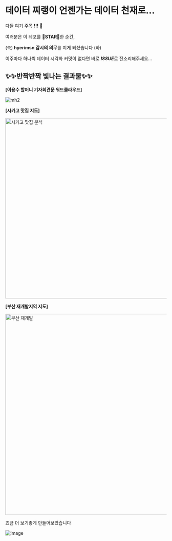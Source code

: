 # 데이터 찌랭이 언젠가는 **데이터 천재**로...

다들 여기 주목 **!!!** 🙌

여러분은 이 레포를 🌟**STAR**🌟한 순간, 

(축) **hyerimsn 감시의 의무**를 지게 되셨습니다 (하)

이주마다 하나씩 데이터 시각화 커밋이 없다면 바로 ***ISSUE***로 잔소리해주세요...



## ✨✨**반짝반짝 빛나는 결과물**✨✨ 

**[이용수 할머니 기자회견문 워드클라우드]**

![mh2](https://user-images.githubusercontent.com/49093073/84362508-5096d700-ac08-11ea-8b95-59bf2a26ba91.png)


**[시카고 맛집 지도]**

<img width="562" alt="시카고 맛집 분석" src="https://user-images.githubusercontent.com/49093073/83398865-2d676d00-a43b-11ea-9506-cfe0e1b56f66.png">

**[부산 재개발지역 지도]**

<img width="626" alt="부산 재개발" src="https://user-images.githubusercontent.com/49093073/83398984-5daf0b80-a43b-11ea-9f27-3558739a95b1.png">

죠금 더 보기좋게 만들어보았습니다 

![image](https://user-images.githubusercontent.com/49093073/83539852-86fe9300-a532-11ea-944f-a8b386dde2ec.png)
